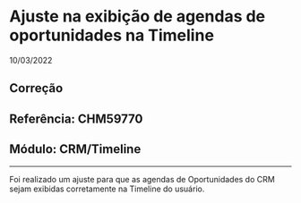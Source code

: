 # Ajuste na exibição de agendas de oportunidades na Timeline
10/03/2022
## Correção
## Referência: CHM59770
## Módulo: CRM/Timeline
***

Foi realizado um ajuste para que as agendas de Oportunidades do CRM sejam exibidas corretamente na Timeline do usuário.
